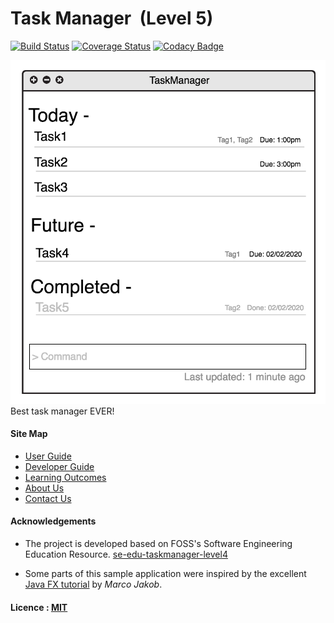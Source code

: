 # Task Manager  (Level 5)


[![Build Status](https://travis-ci.org/CS2103JAN2017-T09-B1/main.svg?branch=master)](https://travis-ci.org/CS2103JAN2017-T09-B1/main)
[![Coverage Status](https://coveralls.io/repos/github/CS2103JAN2017-T09-B1/main/badge.svg?branch=master)](https://coveralls.io/github/CS2103JAN2017-T09-B1/main?branch=master)
[![Codacy Badge](https://api.codacy.com/project/badge/Grade/0aa12c839f2041b79c00112847b33551)](https://www.codacy.com/app/senyuuri/main?utm_source=github.com&amp;utm_medium=referral&amp;utm_content=CS2103JAN2017-T09-B1/main&amp;utm_campaign=Badge_Grade)

<img src="docs/images/ui.png" width="600"><br>
Best task manager EVER!


#### Site Map
* [User Guide](docs/UserGuide.md)
* [Developer Guide](docs/DeveloperGuide.md)
* [Learning Outcomes](docs/LearningOutcomes.md)
* [About Us](docs/AboutUs.md)
* [Contact Us](docs/ContactUs.md)


#### Acknowledgements

* The project is developed based on FOSS's Software Engineering Education Resource.
  [se-edu-taskmanager-level4](https://github.com/se-edu/taskmanager-level4)
  
* Some parts of this sample application were inspired by the excellent
  [Java FX tutorial](http://code.makery.ch/library/javafx-8-tutorial/) by *Marco Jakob*.


#### Licence : [MIT](LICENSE)
